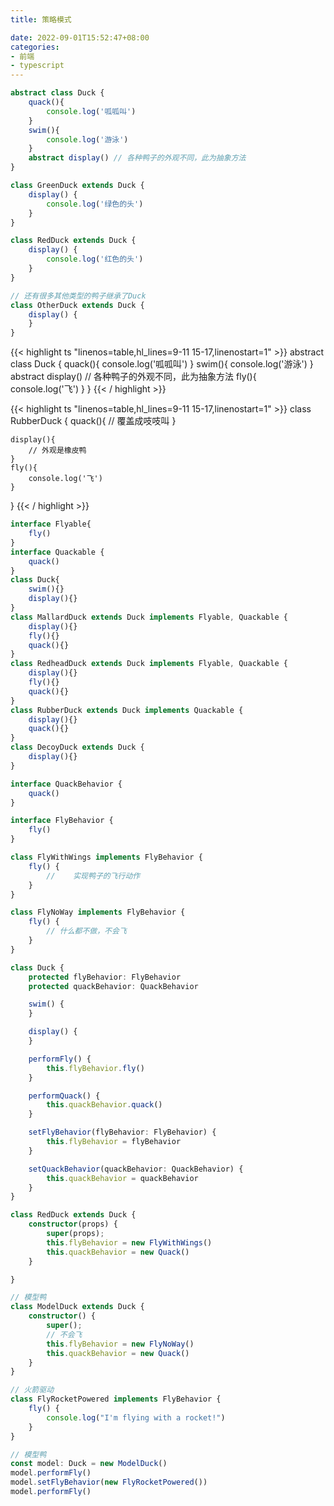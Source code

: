 ```yaml
---
title: 策略模式

date: 2022-09-01T15:52:47+08:00
categories:
- 前端
- typescript
---
```


```ts
abstract class Duck {
    quack(){
        console.log('呱呱叫')
    }
    swim(){
        console.log('游泳')
    }
    abstract display() // 各种鸭子的外观不同，此为抽象方法
}

class GreenDuck extends Duck {
    display() {
        console.log('绿色的头')
    }
}

class RedDuck extends Duck {
    display() {
        console.log('红色的头')
    }
}

// 还有很多其他类型的鸭子继承了Duck
class OtherDuck extends Duck {
    display() {
    }
}
```

{{< highlight ts "linenos=table,hl_lines=9-11 15-17,linenostart=1" >}}
abstract class Duck {
    quack(){
        console.log('呱呱叫')
    }
    swim(){
        console.log('游泳')
    }
    abstract display() // 各种鸭子的外观不同，此为抽象方法
    fly(){
        console.log('飞')
    }
}
{{< / highlight >}}

{{< highlight ts "linenos=table,hl_lines=9-11 15-17,linenostart=1" >}}
class RubberDuck {
    quack(){
        // 覆盖成吱吱叫
    }

    display(){
        // 外观是橡皮鸭
    }
    fly(){
        console.log('飞')
    }
}
{{< / highlight >}}


```ts
interface Flyable{
    fly()
}
interface Quackable {
    quack()
}
class Duck{
    swim(){}
    display(){}
}
class MallardDuck extends Duck implements Flyable, Quackable {
    display(){}
    fly(){}
    quack(){}
}
class RedheadDuck extends Duck implements Flyable, Quackable {
    display(){}
    fly(){}
    quack(){}
}
class RubberDuck extends Duck implements Quackable {
    display(){}
    quack(){}
}
class DecoyDuck extends Duck {
    display(){}
}
```

```ts
interface QuackBehavior {
    quack()
}

interface FlyBehavior {
    fly()
}

class FlyWithWings implements FlyBehavior {
    fly() {
        //    实现鸭子的飞行动作
    }
}

class FlyNoWay implements FlyBehavior {
    fly() {
        // 什么都不做，不会飞
    }
}

class Duck {
    protected flyBehavior: FlyBehavior
    protected quackBehavior: QuackBehavior

    swim() {
    }

    display() {
    }

    performFly() {
        this.flyBehavior.fly()
    }

    performQuack() {
        this.quackBehavior.quack()
    }

    setFlyBehavior(flyBehavior: FlyBehavior) {
        this.flyBehavior = flyBehavior
    }

    setQuackBehavior(quackBehavior: QuackBehavior) {
        this.quackBehavior = quackBehavior
    }
}

class RedDuck extends Duck {
    constructor(props) {
        super(props);
        this.flyBehavior = new FlyWithWings()
        this.quackBehavior = new Quack()
    }

}

// 模型鸭
class ModelDuck extends Duck {
	constructor() {
		super();
		// 不会飞
		this.flyBehavior = new FlyNoWay()
		this.quackBehavior = new Quack()
	}
}

// 火箭驱动
class FlyRocketPowered implements FlyBehavior {
	fly() {
		console.log("I'm flying with a rocket!")
	}
}

// 模型鸭
const model: Duck = new ModelDuck()
model.performFly()
model.setFlyBehavior(new FlyRocketPowered())
model.performFly()



```